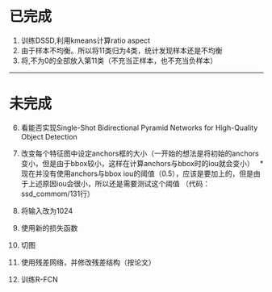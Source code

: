 # 已完成
1. 训练DSSD,利用kmeans计算ratio aspect  
2. 由于样本不均衡。所以将11类归为4类，统计发现样本还是不均衡  
3. 将<truncation>,<occlusion>不为0的全部放入第11类（不充当正样本，也不充当负样本）





---
# 未完成  
6. 看能否实现Single-Shot Bidirectional Pyramid Networks for High-Quality Object Detection  
1. 改变每个特征图中设定anchors框的大小（一开始的想法是将初始的anchors变小，但是由于bbox较小，这样在计算anchors与bbox时的iou就会变小）  
*现在并没有使用anchors与bbox iou的阈值（0.5），应该是要加上的，但是由于上述原因iou会很小，所以还是需要测试这个阈值 （代码：ssd_commom/131行）  
2. 将输入改为1024 


 
7. 使用新的损失函数  
3. 切图  


4. 使用残差网络，并修改残差结构（按论文）
5. 训练R-FCN  


